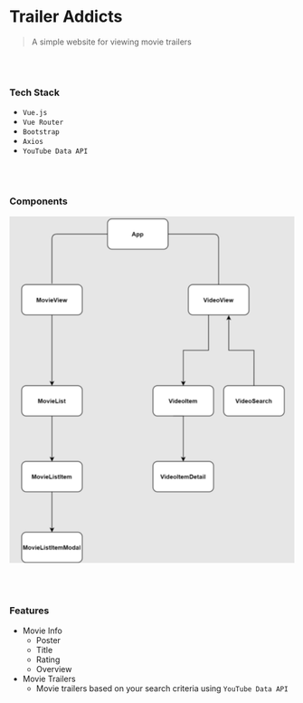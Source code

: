 # Trailer Addicts

> A simple website for viewing movie trailers 

<br>

<br>

### Tech Stack

- `Vue.js`
- `Vue Router`
- `Bootstrap`
- `Axios`
- `YouTube Data API`

<br>

<br>

### Components

![<](./README-images/component-structure.png)																												

<br>

<br>

### Features

- Movie Info
  - Poster
  - Title
  - Rating
  - Overview
- Movie Trailers
  - Movie trailers based on your search criteria using `YouTube Data API`

<br>

<br>

